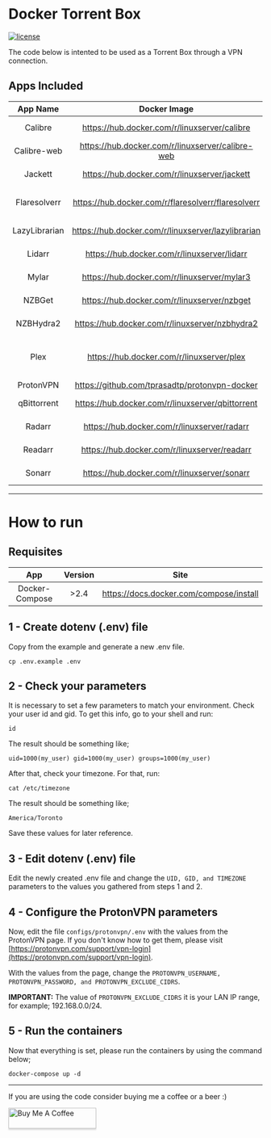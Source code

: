 # Docker Torrent Box

[![license](https://img.shields.io/github/license/ivan-pinatti/docker-torrent-box?style=plastic)](https://github.com/ivan-pinatti/docker-torrent-box/blob/master/LICENSE)

The code below is intented to be used as a Torrent Box through a VPN connection.


## Apps Included

|    App Name   |                    Docker Image                    |                     Function                     |
|:-------------:|:--------------------------------------------------:|:------------------------------------------------:|
|    Calibre    | https://hub.docker.com/r/linuxserver/calibre       |              eBooks Library Manager              |
|  Calibre-web  | https://hub.docker.com/r/linuxserver/calibre-web   |              eBooks Library Manager              |
|    Jackett    | https://hub.docker.com/r/linuxserver/jackett       |                Query Proxy Server                |
|  Flaresolverr | https://hub.docker.com/r/flaresolverr/flaresolverr |        Bypass to Cloudflare and DDoS-GUARD       |
| LazyLibrarian | https://hub.docker.com/r/linuxserver/lazylibrarian |               Books Tracker/Manager              |
|     Lidarr    | https://hub.docker.com/r/linuxserver/lidarr        |               Music Tracker/Manager              |
|     Mylar     | https://hub.docker.com/r/linuxserver/mylar3        |              Comics Tracker/Manager              |
|     NZBGet    | https://hub.docker.com/r/linuxserver/nzbget        |                 Usenet Downloader                |
|   NZBHydra2   | https://hub.docker.com/r/linuxserver/nzbhydra2     |          Meta Searcher for NZB indexers          |
|      Plex     | https://hub.docker.com/r/linuxserver/plex          | Movie/TV Shows/Music Library Manager and Player  |
|   ProtonVPN   | https://github.com/tprasadtp/protonvpn-docker      |                    VPN Gateway                   |
|  qBittorrent  | https://hub.docker.com/r/linuxserver/qbittorrent   |                Torrent Downloader                |
|     Radarr    | https://hub.docker.com/r/linuxserver/radarr        |              Movies Tracker/Manager              |
|    Readarr    | https://hub.docker.com/r/linuxserver/readarr       |              eBooks Tracker/Manager              |
|     Sonarr    | https://hub.docker.com/r/linuxserver/sonarr        |             TV Shows Tracker/Manager             |

---
# How to run

## Requisites

|       App      |  Version  |                     Site                   |
|:--------------:|:---------:|:------------------------------------------:|
| Docker-Compose |   >2.4    |  https://docs.docker.com/compose/install   |

## 1 - Create dotenv (.env) file
Copy from the example and generate a new .env file.
```shell
cp .env.example .env
```

## 2 - Check your parameters
It is necessary to set a few parameters to match your environment.
Check your user id and gid. To get this info, go to your shell and run:
```shell
id
```

The result should be something like;
```shell
uid=1000(my_user) gid=1000(my_user) groups=1000(my_user)
```

After that, check your timezone. For that, run:
```shell
cat /etc/timezone
```

The result should be something like;
```shell
America/Toronto
```

Save these values for later reference.

## 3 - Edit dotenv (.env) file
Edit the newly created .env file and change the `UID, GID, and TIMEZONE` parameters to the values you gathered from steps 1 and 2.

## 4 - Configure the ProtonVPN parameters
Now, edit the file `configs/protonvpn/.env` with the values from the ProtonVPN page. If you don't know how to get them, please visit [https://protonvpn.com/support/vpn-login](https://protonvpn.com/support/vpn-login).

With the values from the page, change the `PROTONVPN_USERNAME, PROTONVPN_PASSWORD, and PROTONVPN_EXCLUDE_CIDRS`.

**IMPORTANT:** The value of `PROTONVPN_EXCLUDE_CIDRS` it is your LAN IP range, for example; 192.168.0.0/24.

## 5 - Run the containers
Now that everything is set, please run the containers by using the command below;
```shell
docker-compose up -d
```

---

If you are using the code consider buying me a coffee or a beer :)

<a href="https://www.buymeacoffee.com/ivan.pinatti" target="_blank"><img src="https://www.buymeacoffee.com/assets/img/custom_images/orange_img.png" alt="Buy Me A Coffee" style="height: 41px !important;width: 174px !important;box-shadow: 0px 3px 2px 0px rgba(190, 190, 190, 0.5) !important;-webkit-box-shadow: 0px 3px 2px 0px rgba(190, 190, 190, 0.5) !important;" ></a>
